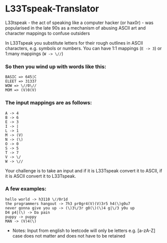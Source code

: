 # L33Tspeak-Translator

L33tspeak - the act of speaking like a computer hacker (or hax0r) - was popularised in the late 90s as a mechanism of abusing ASCII art and character mappings to confuse outsiders

In L33Tspeak you substitute letters for their rough outlines in ASCII characters, e.g. symbols or numbers. You can have 1:1 mappings (`E -> 3`) or 1:many mappings (`W -> \//`) 

### So then you wind up with words like this:
```
BASIC => 645|C
ELEET => 31337
WOW => \//0\//
MOM => (V)0(V)
```

### The input mappings are as follows:
```
A -> 4
B -> 6
E -> 3
I -> |
L -> 1
M -> (V)
N -> (\)
O -> 0
S -> 5
T -> 7
V -> \/
W -> \//
```

Your challenge is to take an input and if it is L33Tspeak convert it to ASCII, if it is ASCII convert it to L33Tspeak.

### A few examples:
```
hello world -> h3110 \//0r1d
the programmers hangout -> 7h3 pr0gr4(V)(V)3r5 h4(\)g0u7
never gonna give you up -> (\)3\/3r g0(\)(\)4 g|\/3 y0u up
D4 p4|(\) -> Da pain
puppy -> puppy
MAN -> (V)4(\)
```

* Notes:
Input from english to leetcode will only be letters e.g. [a-zA-Z] case does not matter and does not have to be retained
